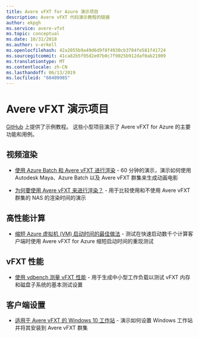 ```yaml
---
title: Avere vFXT for Azure 演示项目
description: Avere vFXT 代码演示教程的链接
author: ekpgh
ms.service: avere-vfxt
ms.topic: conceptual
ms.date: 10/31/2018
ms.author: v-erkell
ms.openlocfilehash: 42a2055b9a49d6d9f8f4930cb3704fe581f41724
ms.sourcegitcommit: 41ca82b5f95d2e07b0c7f9025b912daf0ab21909
ms.translationtype: MT
ms.contentlocale: zh-CN
ms.lasthandoff: 06/13/2019
ms.locfileid: "60409985"
---
```

# <a name="avere-vfxt-demo-projects"></a>Avere vFXT 演示项目

[GitHub](https://github.com/Azure/Avere) 上提供了示例教程。 这些小型项目演示了 Avere vFXT for Azure 的主要功能和用例。 

## <a name="video-rendering"></a>视频渲染

* [使用 Azure Batch 和 Avere vFXT 进行渲染](https://github.com/Azure/Avere/blob/master/docs/maya_azure_batch_avere_vfxt_demo.md) - 60 分钟的演示，演示如何使用 Autodesk Maya、Azure Batch 以及 Avere vFXT 群集来生成动画电影

* [为何要使用 Avere vFXT 来进行渲染？](https://github.com/Azure/Avere/blob/master/docs/why_avere_for_rendering.md) - 用于比较使用和不使用 Avere vFXT 群集的 NAS 的渲染时间的演示 


## <a name="high-performance-computing"></a>高性能计算

* [缩短 Azure 虚拟机 (VM) 启动时间的最佳做法](https://github.com/Azure/Avere/blob/master/docs/azure_vm_provision_best_practices.md) - 测试在快速启动数千个计算客户端时使用 Avere vFXT for Azure 缩短启动时间的重现测试

## <a name="vfxt-performance"></a>vFXT 性能 

* [使用 vdbench 测量 vFXT 性能](https://github.com/Azure/Avere/blob/master/docs/vdbench.md) - 用于生成中小型工作负载以测试 vFXT 内存和磁盘子系统的基本测试设置

## <a name="client-setup"></a>客户端设置

* [适用于 Avere vFXT 的 Windows 10 工作站](https://github.com/Azure/Avere/blob/master/docs/windows_10_avere_vfxt_mounted_workstation.md) - 演示如何设置 Windows 工作站并将其安装到 Avere vFXT 群集